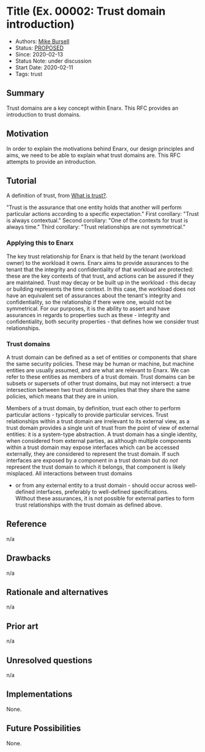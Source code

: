 # Title (Ex. 00002: Trust domain introduction)
- Authors: [Mike Bursell](mike@p2ptrust.org)
- Status: [PROPOSED](/README.md#proposed)
- Since: 2020-02-13
- Status Note: under discussion
- Start Date: 2020-02-11
- Tags: trust

## Summary

Trust domains are a key concept within Enarx.  This RFC provides an
introduction to trust domains.

## Motivation

In order to explain the motivations behind Enarx, our design principles
and aims, we need to be able to explain what trust domains are.  This RFC
attempts to provide an introduction.

## Tutorial

A definition of trust, from [What is trust?](http://aliceevebob.com/2017/05/09/what-is-trust-with-apologies-to-pontius-pilate/).

"Trust is the assurance that one entity holds that another will
perform particular actions according to a specific expectation."
First corollary: "Trust is always contextual."
Second corollary: "One of the contexts for trust is always time."
Third corollary: "Trust relationships are not symmetrical."

### Applying this to Enarx
The key trust relationship for Enarx is that held by the tenant
(workload owner) to the workload it owns.  Enarx aims to provide assurances
to the tenant that the integrity and confidentiality of that workload are
protected: these are the key contexts of that trust, and actions can be
assured if they are maintained.  Trust may decay or be built up in the
workload - this decay or building represents the time context.  In this
case, the workload does not have an equivalent set of assurances about
the tenant's integrity and confidentiality, so the relationship if
there were one, would not be symmetrical.  For our purposes, it is
the ability to assert and have assurances in regards to properties such
as these - integrity and confidentiality, both security properties -
that defines how we consider trust relationships.

### Trust domains
A trust domain can be defined as a set of entities or components that
share the same security policies.  These may be human or machine, but
machine entities are usually assumed, and are what are relevant to Enarx.
We can refer to these entities as members of a trust domain.  Trust
domains can be subsets or supersets of other trust domains, but may not
intersect: a true intersection between two trust domains implies that
they share the same policies, which means that they are in union.

Members of a trust domain, by definition, trust each other to perform
particular actions - typically to provide particular services.  Trust
relationships within a trust domain are irrelevant to its external view,
as a trust domain provides a single unit of trust from the point of view
of external entities: it is a system-type abstraction.  A trust domain
has a single identity, when considered from external parties, as although
multiple components within a trust domain may expose interfaces which
can be accessed externally, they are considered to represent the trust
domain.  If such interfaces are exposed by a component in a trust domain
but do _not_ represent the trust domain to which it belongs, that
component is likely misplaced.  All interactions between trust domains
- or from any external entity to a trust domain - should occur across
well-defined interfaces, preferably to well-defined specifications.  
Without these assurances, it is not possible for external parties to form
trust relationships with the trust domain as defined above.


## Reference

n/a

## Drawbacks

n/a

## Rationale and alternatives

n/a

## Prior art

n/a

## Unresolved questions

n/a

## Implementations

None.

## Future Possibilities

None.
